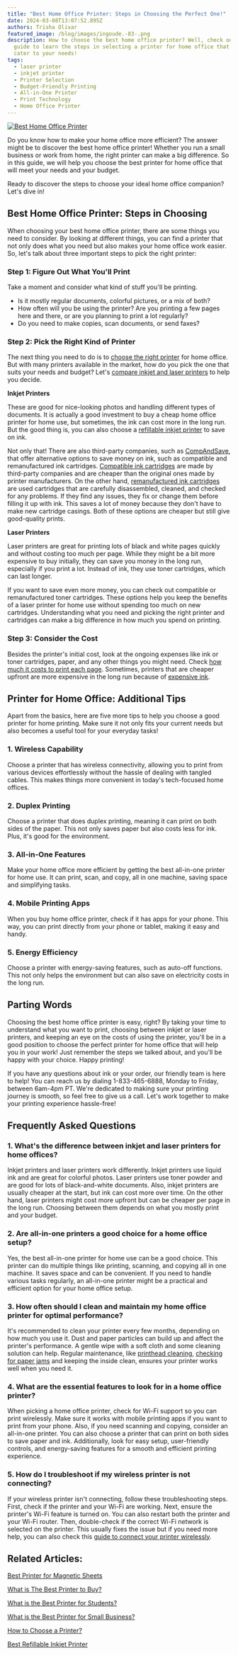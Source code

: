 ```yaml
---
title: "Best Home Office Printer: Steps in Choosing the Perfect One!"
date: 2024-03-08T13:07:52.895Z
authors: Trisha Olivar
featured_image: /blog/images/ingoude.-83-.png
description: How to choose the best home office printer? Well, check out this
  guide to learn the steps in selecting a printer for home office that will
  cater to your needs!
tags:
  - laser printer
  - inkjet printer
  - Printer Selection
  - Budget-Friendly Printing
  - All-in-One Printer
  - Print Technology
  - Home Office Printer
---
```

[![Best Home Office Printer](/blog/images/ingoude.-83-.png "Best Home Office Printer")](/blog/images/ingoude.-83-.png)

Do you know how to make your home office more efficient? The answer might be to discover the best home office printer! Whether you run a small business or work from home, the right printer can make a big difference. So in this guide, we will help you choose the best printer for home office that will meet your needs and your budget. 

Ready to discover the steps to choose your ideal home office companion? Let's dive in! 

## Best Home Office Printer: Steps in Choosing

When choosing your best home office printer, there are some things you need to consider. By looking at different things, you can find a printer that not only does what you need but also makes your home office work easier. So, let's talk about three important steps to pick the right printer:

### Step 1: Figure Out What You'll Print

Take a moment and consider what kind of stuff you'll be printing. 

* Is it mostly regular documents, colorful pictures, or a mix of both?
* How often will you be using the printer? Are you printing a few pages here and there, or are you planning to print a lot regularly?
* Do you need to make copies, scan documents, or send faxes?

### Step 2: Pick the Right Kind of Printer

The next thing you need to do is to [choose the right printer](https://www.compandsave.com/blog/posts/how-to-choose-a-printer-tips-on-selecting-the-best-one-for-you.html) for home office. But with many printers available in the market, how do you pick the one that suits your needs and budget? Let's [compare inkjet and laser printers](https://www.compandsave.com/blog/posts/the-advantages-and-disadvantages-of-inkjet-printers.html) to help you decide.

**Inkjet Printers**

These are good for nice-looking photos and handling different types of documents. It is actually a good investment to buy a cheap home office printer for home use, but sometimes, the ink can cost more in the long run. But the good thing is, you can also choose a [refillable inkjet printer](https://www.compandsave.com/blog/posts/best-refillable-inkjet-printer-our-top-4-picks.html) to save on ink.

Not only that! There are also third-party companies, such as [CompAndSave](https://www.compandsave.com/), that offer alternative options to save money on ink, such as compatible and remanufactured ink cartridges. [Compatible ink cartridges](https://www.compandsave.com/) are made by third-party companies and are cheaper than the original ones made by printer manufacturers. On the other hand, [remanufactured ink cartridges](https://www.compandsave.com/what-are-remanufactured-ink-cartridges-guide) are used cartridges that are carefully disassembled, cleaned, and checked for any problems. If they find any issues, they fix or change them before filling it up with ink. This saves a lot of money because they don't have to make new cartridge casings. Both of these options are cheaper but still give good-quality prints.

**Laser Printers**

Laser printers are great for printing lots of black and white pages quickly and without costing too much per page. While they might be a bit more expensive to buy initially, they can save you money in the long run, especially if you print a lot. Instead of ink, they use toner cartridges, which can last longer.

If you want to save even more money, you can check out compatible or remanufactured toner cartridges. These options help you keep the benefits of a laser printer for home use without spending too much on new cartridges. Understanding what you need and picking the right printer and cartridges can make a big difference in how much you spend on printing.

### Step 3: Consider the Cost

Besides the printer's initial cost, look at the ongoing expenses like ink or toner cartridges, paper, and any other things you might need. Check [how much it costs to print each page](https://www.compandsave.com/how-to-calculate-printing-cost-per-page). Sometimes, printers that are cheaper upfront are more expensive in the long run because of [expensive ink](https://www.compandsave.com/why-printer-ink-is-so-expensive-guide). 

## Printer for Home Office: Additional Tips

Apart from the basics, here are five more tips to help you choose a good printer for home printing. Make sure it not only fits your current needs but also becomes a useful tool for your everyday tasks! 

### 1. Wireless Capability

Choose a printer that has wireless connectivity, allowing you to print from various devices effortlessly without the hassle of dealing with tangled cables. This makes things more convenient in today's tech-focused home offices.

### 2. Duplex Printing

Choose a printer that does duplex printing, meaning it can print on both sides of the paper. This not only saves paper but also costs less for ink. Plus, it's good for the environment.

### 3. All-in-One Features

Make your home office more efficient by getting the best all-in-one printer for home use. It can print, scan, and copy, all in one machine, saving space and simplifying tasks.

### 4. Mobile Printing Apps

When you buy home office printer, check if it has apps for your phone. This way, you can print directly from your phone or tablet, making it easy and handy.

### 5. Energy Efficiency

Choose a printer with energy-saving features, such as auto-off functions. This not only helps the environment but can also save on electricity costs in the long run.

## Parting Words

Choosing the best home office printer is easy, right? By taking your time to understand what you want to print, choosing between inkjet or laser printers, and keeping an eye on the costs of using the printer, you'll be in a good position to choose the perfect printer for home office that will help you in your work! Just remember the steps we talked about, and you'll be happy with your choice. Happy printing!

If you have any questions about ink or your order, our friendly team is here to help! You can reach us by dialing 1-833-465-6888, Monday to Friday, between 6am-4pm PT. We're dedicated to making sure your printing journey is smooth, so feel free to give us a call. Let's work together to make your printing experience hassle-free!

## Frequently Asked Questions

### 1. What's the difference between inkjet and laser printers for home offices?

Inkjet printers and laser printers work differently. Inkjet printers use liquid ink and are great for colorful photos. Laser printers use toner powder and are good for lots of black-and-white documents. Also, inkjet printers are usually cheaper at the start, but ink can cost more over time. On the other hand, laser printers might cost more upfront but can be cheaper per page in the long run. Choosing between them depends on what you mostly print and your budget.

### 2. Are all-in-one printers a good choice for a home office setup?

Yes, the best all-in-one printer for home use can be a good choice. This printer can do multiple things like printing, scanning, and copying all in one machine. It saves space and can be convenient. If you need to handle various tasks regularly, an all-in-one printer might be a practical and efficient option for your home office setup. 

### 3. How often should I clean and maintain my home office printer for optimal performance?

It's recommended to clean your printer every few months, depending on how much you use it. Dust and paper particles can build up and affect the printer's performance. A gentle wipe with a soft cloth and some cleaning solution can help. Regular maintenance, like [printhead cleaning](https://www.compandsave.com/printhead-cleaning-guide/), [checking for paper jams](https://www.compandsave.com/how-to-fix-paper-jam-in-printer-guide) and keeping the inside clean, ensures your printer works well when you need it. 

### 4. What are the essential features to look for in a home office printer?

When picking a home office printer, check for Wi-Fi support so you can print wirelessly. Make sure it works with mobile printing apps if you want to print from your phone. Also, if you need scanning and copying, consider an all-in-one printer. You can also choose a printer that can print on both sides to save paper and ink. Additionally, look for easy setup, user-friendly controls, and energy-saving features for a smooth and efficient printing experience.

### 5. How do I troubleshoot if my wireless printer is not connecting?

If your wireless printer isn't connecting, follow these troubleshooting steps. First, check if the printer and your Wi-Fi are working. Next, ensure the printer's Wi-Fi feature is turned on. You can also restart both the printer and your Wi-Fi router. Then, double-check if the correct Wi-Fi network is selected on the printer. This usually fixes the issue but if you need more help, you can also check this [guide to connect your printer wirelessly](https://www.compandsave.com/how-to-connect-printer-to-wifi).

## Related Articles: 

[Best Printer for Magnetic Sheets](https://www.compandsave.com/what-is-the-best-printer-for-magnetic-sheets-guide)

[What is The Best Printer to Buy?](https://www.compandsave.com/the-best-printer-guide)

[What is the Best Printer for Students?](https://www.compandsave.com/what-is-the-best-printer-for-students)

[What is the Best Printer for Small Business?](https://www.compandsave.com/what-is-the-best-printer-for-small-business-guide)

[How to Choose a Printer?](https://www.compandsave.com/blog/posts/how-to-choose-a-printer-tips-on-selecting-the-best-one-for-you.html)

[Best Refillable Inkjet Printer](https://www.compandsave.com/blog/posts/best-refillable-inkjet-printer-our-top-4-picks.html)

